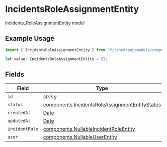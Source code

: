 # IncidentsRoleAssignmentEntity

Incidents_RoleAssignmentEntity model

## Example Usage

```typescript
import { IncidentsRoleAssignmentEntity } from "firehydrant/models/components";

let value: IncidentsRoleAssignmentEntity = {};
```

## Fields

| Field                                                                                                            | Type                                                                                                             | Required                                                                                                         | Description                                                                                                      |
| ---------------------------------------------------------------------------------------------------------------- | ---------------------------------------------------------------------------------------------------------------- | ---------------------------------------------------------------------------------------------------------------- | ---------------------------------------------------------------------------------------------------------------- |
| `id`                                                                                                             | *string*                                                                                                         | :heavy_minus_sign:                                                                                               | N/A                                                                                                              |
| `status`                                                                                                         | [components.IncidentsRoleAssignmentEntityStatus](../../models/components/incidentsroleassignmententitystatus.md) | :heavy_minus_sign:                                                                                               | N/A                                                                                                              |
| `createdAt`                                                                                                      | [Date](https://developer.mozilla.org/en-US/docs/Web/JavaScript/Reference/Global_Objects/Date)                    | :heavy_minus_sign:                                                                                               | N/A                                                                                                              |
| `updatedAt`                                                                                                      | [Date](https://developer.mozilla.org/en-US/docs/Web/JavaScript/Reference/Global_Objects/Date)                    | :heavy_minus_sign:                                                                                               | N/A                                                                                                              |
| `incidentRole`                                                                                                   | [components.NullableIncidentRoleEntity](../../models/components/nullableincidentroleentity.md)                   | :heavy_minus_sign:                                                                                               | N/A                                                                                                              |
| `user`                                                                                                           | [components.NullableUserEntity](../../models/components/nullableuserentity.md)                                   | :heavy_minus_sign:                                                                                               | N/A                                                                                                              |